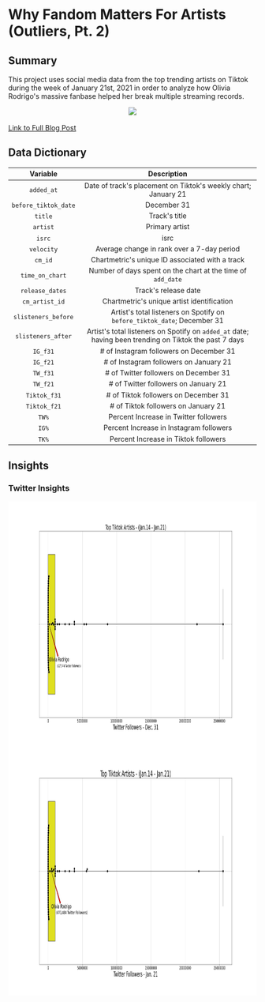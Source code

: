# Why Fandom Matters For Artists (Outliers, Pt. 2)
## Summary
This project uses social media data from the top trending artists on Tiktok during the week of January 21st, 2021 in order to analyze
how Olivia Rodrigo's massive fanbase helped her break multiple streaming records. 

<p align="center"> 
<img src="https://media.giphy.com/media/seqkUxQi2IbzZEBXes/giphy-downsized.gif">
</p>

[Link to Full Blog Post](https://bull-analytics.com/f/why-fandom-matters-for-artists-outliers-pt-2)


## Data Dictionary


| Variable        | Description                          |
| :---:|:---: |
| `added_at`    | Date of track's placement on Tiktok's weekly chart; January 21|
|`before_tiktok_date`|December 31|
| `title`|Track's title|
|`artist`| Primary artist|
|`isrc`| isrc|
|`velocity`|Average change in rank over a 7-day period|
|`cm_id`| Chartmetric's unique ID associated with a track|
|`time_on_chart`|Number of days spent on the chart at the time of `add_date`|
|`release_dates`|Track's release date|
|`cm_artist_id`| Chartmetric's unique artist identification|
|`slisteners_before`|Artist's total listeners on Spotify on `before_tiktok_date`; December 31|
|`slisteners_after`|Artist's total listeners on Spotify on `added_at` date; having been trending on Tiktok the past 7 days|
|`IG_f31`|# of Instagram followers on December 31|
|`IG_f21`|# of Instagram followers on January 21|
|`TW_f31`|# of Twitter followers on December 31|
|`TW_f21`|# of Twitter followers on January 21|
|`Tiktok_f31`|# of Tiktok followers on December 31|
|`Tiktok_f21`|# of Tiktok followers on January 21|
|`TW%`| Percent Increase in Twitter followers|
|`IG%`| Percent Increase in Instagram followers|
|`TK%`| Percent Increase in Tiktok followers|

## Insights
### Twitter Insights

<img align="left" width="1000" height="500" src="https://github.com/jacksonbull87/bull-analytics/blob/main/blog3/visuals/tw_f31.jpeg">

<img align="right" width="1000" height="500" src="https://github.com/jacksonbull87/bull-analytics/blob/main/blog3/visuals/tw_f21.jpeg">
